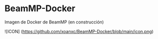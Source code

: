 # BeamMP-Docker
Imagen de Docker de BeamMP (en construcción)


![ICON] (https://github.com/xoanxc/BeamMP-Docker/blob/main/icon.png)

